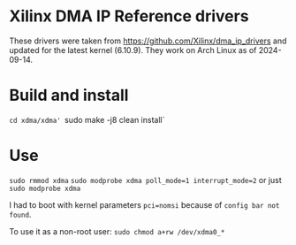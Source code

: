 # Xilinx DMA IP Reference drivers

These drivers were taken from <https://github.com/Xilinx/dma_ip_drivers> and
updated for the latest kernel (6.10.9). They work on Arch Linux as of 2024-09-14.

# Build and install

`cd xdma/xdma'
`sudo make -j8 clean install`

# Use
`sudo rmmod xdma`
`sudo modprobe xdma poll_mode=1 interrupt_mode=2` or just `sudo modprobe xdma`

I had to boot with kernel parameters `pci=nomsi` because of `config bar not found`.

To use it as a non-root user:
`sudo chmod a+rw /dev/xdma0_*`
